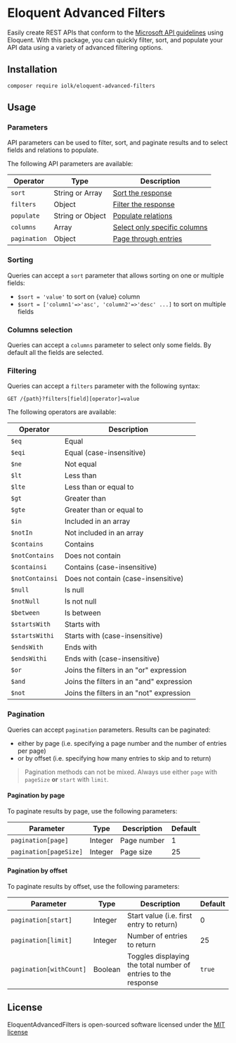 
# Eloquent Advanced Filters

Easily create REST APIs that conform to the [Microsoft API guidelines](https://github.com/microsoft/api-guidelines) using Eloquent. With this package, you can quickly filter, sort, and populate your API data using a variety of advanced filtering options.


## Installation


```
composer require iolk/eloquent-advanced-filters
```


## Usage
### Parameters

API parameters can be used to filter, sort, and paginate results and to select fields and relations to populate.

The following API parameters are available:

| Operator           | Type             | Description                                       |
| ------------------ | ---------------- | ------------------------------------------------- |
| `sort`             | String or Array  | [Sort the response](#sorting)                     |
| `filters`          | Object           | [Filter the response](#filtering)                 |
| `populate`         | String or Object | [Populate relations](#population)                 |
| `columns`          | Array            | [Select only specific columns](#field-selection)  |
| `pagination`       | Object           | [Page through entries](#pagination)               |

### Sorting

Queries can accept a `sort` parameter that allows sorting on one or multiple fields:

- `$sort = 'value'` to sort on {value} column
- `$sort = ['column1'=>'asc', 'column2'=>'desc' ...]` to sort on multiple fields

### Columns selection

Queries can accept a `columns` parameter to select only some fields. By default all the fields are selected.

### Filtering

Queries can accept a `filters` parameter with the following syntax:

`GET /{path}?filters[field][operator]=value`

The following operators are available:

| Operator        | Description                              |
| --------------- | ---------------------------------------- |
| `$eq`           | Equal                                    |
| `$eqi`          | Equal (case-insensitive)                 |
| `$ne`           | Not equal                                |
| `$lt`           | Less than                                |
| `$lte`          | Less than or equal to                    |
| `$gt`           | Greater than                             |
| `$gte`          | Greater than or equal to                 |
| `$in`           | Included in an array                     |
| `$notIn`        | Not included in an array                 |
| `$contains`     | Contains                                 |
| `$notContains`  | Does not contain                         |
| `$containsi`    | Contains (case-insensitive)              |
| `$notContainsi` | Does not contain (case-insensitive)      |
| `$null`         | Is null                                  |
| `$notNull`      | Is not null                              |
| `$between`      | Is between                               |
| `$startsWith`   | Starts with                              |
| `$startsWithi`  | Starts with (case-insensitive)           |
| `$endsWith`     | Ends with                                |
| `$endsWithi`    | Ends with (case-insensitive)             |
| `$or`           | Joins the filters in an "or" expression  |
| `$and`          | Joins the filters in an "and" expression |
| `$not`          | Joins the filters in an "not" expression |

### Pagination

Queries can accept `pagination` parameters. Results can be paginated:

- either by page (i.e. specifying a page number and the number of entries per page)
- or by offset (i.e. specifying how many entries to skip and to return)


> Pagination methods can not be mixed. Always use either `page` with `pageSize` **or** `start` with `limit`.

#### Pagination by page

To paginate results by page, use the following parameters:

| Parameter               | Type    | Description                                                               | Default |
| ----------------------- | ------- | ------------------------------------------------------------------------- | ------- |
| `pagination[page]`      | Integer | Page number                                                               | 1       |
| `pagination[pageSize]`  | Integer | Page size                                                                 | 25      |


#### Pagination by offset

To paginate results by offset, use the following parameters:

| Parameter               | Type    | Description                                                    | Default |
| ----------------------- | ------- | -------------------------------------------------------------- | ------- |
| `pagination[start]`     | Integer | Start value (i.e. first entry to return)                      | 0       |
| `pagination[limit]`     | Integer | Number of entries to return                                    | 25      |
| `pagination[withCount]` | Boolean | Toggles displaying the total number of entries to the response | `true`  |


## License

EloquentAdvancedFilters is open-sourced software licensed under the [MIT license](http://opensource.org/licenses/MIT)
